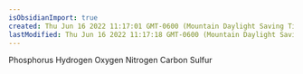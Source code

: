 ```yaml
---
isObsidianImport: true
created: Thu Jun 16 2022 11:17:01 GMT-0600 (Mountain Daylight Saving Time)
lastModified: Thu Jun 16 2022 11:17:18 GMT-0600 (Mountain Daylight Saving Time)
---
```

Phosphorus Hydrogen Oxygen Nitrogen Carbon Sulfur